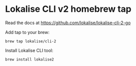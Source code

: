 # Lokalise CLI v2 homebrew tap

Read the docs at https://github.com/lokalise/lokalise-cli-2-go

Add tap to your brew:

	brew tap lokalise/cli-2

Install Lokalise CLI tool:

	brew install lokalise2
